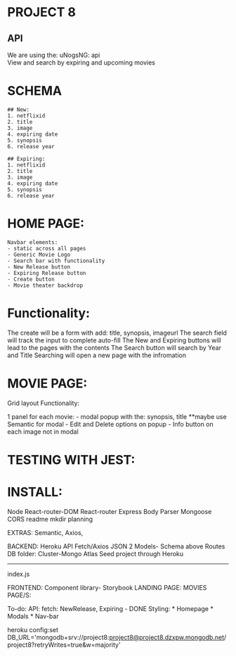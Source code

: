 # PROJECT 8

## API

We are using the: uNogsNG: api  
View and search by expiring and upcoming movies

# SCHEMA

    ## New:
    1. netflixid
    2. title
    3. image
    4. expiring date
    5. synopsis
    6. release year

    ## Expiring:
    1. netflixid
    2. title
    3. image
    4. expiring date
    5. synopsis
    6. release year
	
# HOME PAGE:

    Navbar elements:
    - static across all pages
    - Generic Movie Logo
    - Search bar with functionality
    - New Release button
    - Expiring Release button
    - Create button
    - Movie theater backdrop

# Functionality:

The create will be a form with add: title, synopsis, imageurl
The search field will track the input to complete auto-fill
The New and Expiring buttons will lead to the pages with the contents
The Search button will search by Year and Title
Searching will open a new page with the infromation

# MOVIE PAGE:

Grid layout
Functionality:

1 panel for each movie: - modal popup with the: synopsis, title
\*\*maybe use Semantic for modal - Edit and Delete options on popup - Info button on each image not in modal

# TESTING WITH JEST:




# INSTALL:

Node
React-router-DOM
React-router
Express
Body Parser
Mongoose
CORS
readme
mkdir planning

EXTRAS: Semantic, Axios,

BACKEND:
Heroku
API Fetch/Axios
JSON
2 Models- Schema above
Routes
DB folder:
Cluster-Mongo Atlas
Seed project through Heroku

---

index.js

FRONTEND:
Component library- Storybook
LANDING PAGE:
MOVIES PAGE/S:

To-do:
API: fetch: NewRelease, Expiring - DONE
Styling: 
	* Homepage
	* Modals
	* Nav-bar


 heroku config:set DB_URL='mongodb+srv://project8:project8@project8.dzxpw.mongodb.net/project8?retryWrites=true&w=majority'